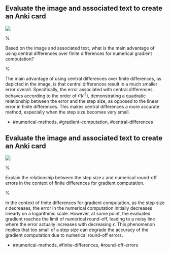 ## Evaluate the image and associated text to create an Anki card

![](https://cdn.mathpix.com/cropped/2024_05_26_076a5354f07695d4c0c6g-1.jpg?height=811&width=940&top_left_y=217&top_left_x=717)

% 

Based on the image and associated text, what is the main advantage of using central differences over finite differences for numerical gradient computation?

%

The main advantage of using central differences over finite differences, as depicted in the image, is that central differences result in a much smaller error overall. Specifically, the error associated with central differences behaves according to the order of $\mathcal{O}(\epsilon^2)$, demonstrating a quadratic relationship between the error and the step size, as opposed to the linear error in finite differences. This makes central differences a more accurate method, especially when the step size becomes very small. 

- #numerical-methods, #gradient-computation, #central-differences

## Evaluate the image and associated text to create an Anki card

![](https://cdn.mathpix.com/cropped/2024_05_26_076a5354f07695d4c0c6g-1.jpg?height=811&width=940&top_left_y=217&top_left_x=717)

%

Explain the relationship between the step size $\epsilon$ and numerical round-off errors in the context of finite differences for gradient computation.

%

In the context of finite differences for gradient computation, as the step size $\epsilon$ decreases, the error in the numerical computation initially decreases linearly on a logarithmic scale. However, at some point, the evaluated gradient reaches the limit of numerical round-off, leading to a noisy line where the error actually increases with decreasing $\epsilon$. This phenomenon implies that too small of a step size can degrade the accuracy of the gradient computation due to numerical round-off errors.

- #numerical-methods, #finite-differences, #round-off-errors